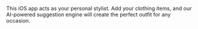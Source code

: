 This iOS app acts as your personal stylist. Add your clothing items, and our AI-powered suggestion engine will create the
   perfect outfit for any occasion.

